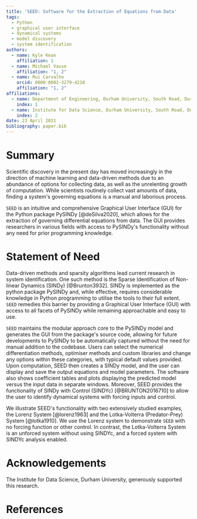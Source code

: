 ```yaml
---
title: 'SEED: Software for the Extraction of Equations from Data'
tags:
  - Python
  - graphical user interface
  - dynamical systems
  - model discovery
  - system identification
authors:
  - name: Kyle Kean
    affiliation: 1
  - name: Michael Vause
    affiliation: "1, 2"
  - name: Rui Carvalho
    orcid: 0000-0002-3279-4218
    affiliation: "1, 2"
affiliations:
  - name: Department of Engineering, Durham University, South Road, Durham, DH1 3LE, UK
    index: 1
  - name: Institute for Data Science, Durham University, South Road, Durham, DH1 3LE, UK
    index: 2
date: 23 April 2021
bibliography: paper.bib
---
```


# Summary

Scientific discovery in the present day has moved increasingly in the direction of machine learning and data-driven methods due to an abundance of options for collecting data, as well as the unrelenting growth of computation. While scientists routinely collect vast amounts of data, finding a system's governing equations is a manual and laborious process.

`SEED` is an intuitive and comprehensive Graphical User Interface (GUI) for the Python package PySINDy [@deSilva2020], which allows for the extraction of governing differential equations from data. The GUI provides researchers in various fields with access to PySINDy's functionality without any need for prior programming knowledge.

# Statement of Need

Data-driven methods and sparsity algorithms lead current research in system identification. One such method is the Sparse Identification of Non-linear Dynamics (SINDy) [@Brunton3932]. SINDy is implemented as the python package PySINDy and, while effective, requires considerable knowledge in Python programming to utilise the tools to their full extent. `SEED` remedies this barrier by providing a Graphical User Interface (GUI) with access to all facets of PySINDy while remaining approachable and easy to use.

`SEED` maintains the modular approach core to the PySINDy model and generates the GUI from the package's source code, allowing for future developments to PySINDy to be automatically captured without the need for manual addition to the codebase. Users can select the numerical differentiation methods, optimiser methods and custom libraries and change any options within these categories, with typical default values provided. Upon computation, SEED then creates a SINDy model, and the user can display and save the output equations and model parameters.  The software also shows coefficient tables and plots displaying the predicted model versus the input data in separate windows.  Moreover, SEED provides the functionality of SINDy with Control (SINDYc) [@BRUNTON2016710] to allow the user to identify dynamical systems with forcing inputs and control.

We illustrate SEED's functionality with two extensively studied examples, the Lorenz System [@lorenz1963] and the Lotka-Volterra (Predator-Prey) System [@lotka1910]. We use the Lorenz system to demonstrate `SEED` with no forcing function or other control. In contrast, the Lotka-Volterra System is an unforced system without using SINDYc, and a forced system with SINDYc analysis enabled.

# Acknowledgements

The Institute for Data Science, Durham University, generously supported this research.

# References
